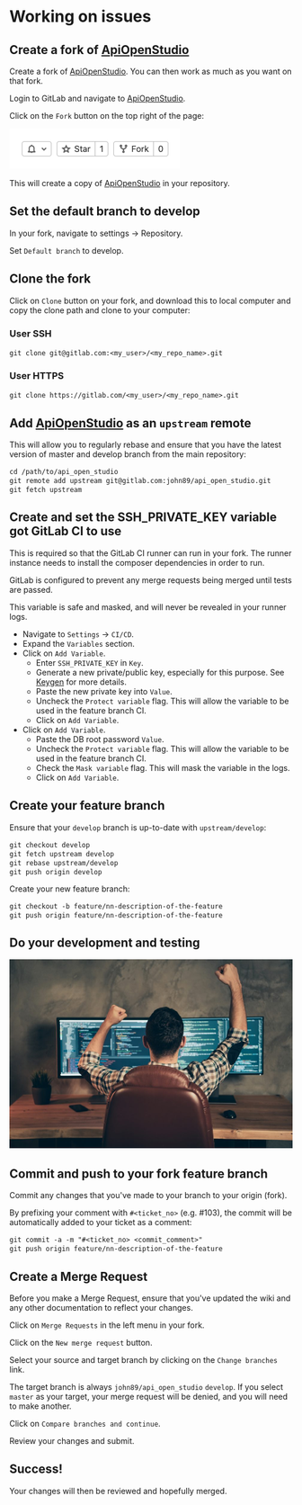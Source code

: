 Working on issues
=================

Create a fork of [ApiOpenStudio][gitlab]
----------------------------------------

Create a fork of [ApiOpenStudio][gitlab]. You can then work as much as you
want on that fork.

Login to GitLab and navigate to [ApiOpenStudio][gitlab].

Click on the ```Fork``` button on the top right of the page:

![Create a fork button][create_fork]

This will create a copy of [ApiOpenStudio][gitlab] in your repository.

Set the default branch to develop
---------------------------------

In your fork, navigate to settings -> Repository.

Set ```Default branch``` to develop.

Clone the fork
--------------

Click on ```Clone``` button on your fork, and download this to local computer
and copy the clone path and clone to your computer:

### User SSH

    git clone git@gitlab.com:<my_user>/<my_repo_name>.git

### User HTTPS

    git clone https://gitlab.com/<my_user>/<my_repo_name>.git

Add [ApiOpenStudio][gitlab] as an ```upstream``` remote
-------------------------------------------------------

This will allow you to regularly rebase and ensure that you have the latest
version of master and develop branch from the main repository:

    cd /path/to/api_open_studio
    git remote add upstream git@gitlab.com:john89/api_open_studio.git
    git fetch upstream

Create and set the SSH_PRIVATE_KEY variable got GitLab CI to use
----------------------------------------------------------------

This is required so that the GitLab CI runner can run in your fork. The runner
instance needs to install the composer dependencies in order to run.

GitLab is configured to prevent any merge requests being merged until tests are
passed.

This variable is safe and masked, and will never be revealed in your runner
logs.

* Navigate to ```Settings``` -> ```CI/CD```.
* Expand the ```Variables``` section.
* Click on ```Add Variable```.
  * Enter ```SSH_PRIVATE_KEY``` in ```Key```.
  * Generate a new private/public key, especially for this purpose.
    See [Keygen][keygen] for more details.
  * Paste the new private key into ```Value```.
  * Uncheck the ```Protect variable``` flag. This will allow the variable to
    be used in the feature branch CI.
  * Click on ```Add Variable```.
* Click on ```Add Variable```.
  * Paste the DB root password ```Value```.
  * Uncheck the ```Protect variable``` flag. This will allow the variable to
    be used in the feature branch CI.
  * Check the ```Mask variable``` flag. This will mask the variable in the
    logs.
  * Click on ```Add Variable```.

Create your feature branch
--------------------------

Ensure that your ```develop``` branch is up-to-date with ```upstream/develop```:

    git checkout develop
    git fetch upstream develop
    git rebase upstream/develop
    git push origin develop

Create your new feature branch:

    git checkout -b feature/nn-description-of-the-feature
    git push origin feature/nn-description-of-the-feature

Do your development and testing
-------------------------------

![Happy developer][happy_developer]

Commit and push to your fork feature branch
-------------------------------------------

Commit any changes that you've made to your branch to your origin (fork).

By prefixing your comment with ```#<ticket_no>``` (e.g. #103), the commit will
be automatically added to your ticket as a comment:

    git commit -a -m "#<ticket_no> <commit_comment>"
    git push origin feature/nn-description-of-the-feature

Create a Merge Request
----------------------

Before you make a Merge Request, ensure that you've updated the wiki and any
other documentation to reflect your changes.

Click on ```Merge Requests``` in the left menu in your fork.

Click on the ```New merge request``` button.

Select your source and target branch by clicking on the ```Change branches```
link.

The target branch is always ```john89/api_open_studio``` ```develop```. If you
select ```master``` as your target, your merge request will be denied, and you
will need to make another.

Click on ```Compare branches and continue```.

Review your changes and submit.

Success!
--------

Your changes will then be reviewed and hopefully merged.








[gitlab]: https://gitlab.com/john89/api_open_studio
[create_fork]: images/create-fork.png
[keygen]: https://www.ssh.com/ssh/keygen/]
[happy_developer]: images/happy-developer.jpeg
